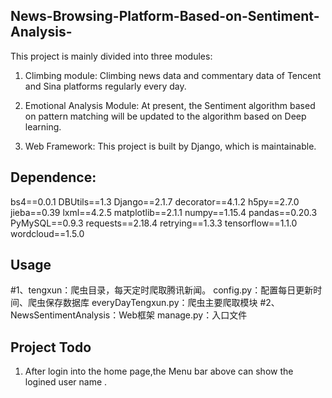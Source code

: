 ## News-Browsing-Platform-Based-on-Sentiment-Analysis-
This project is mainly divided into three modules:            
1. Climbing module: Climbing news data and commentary data of Tencent and Sina platforms regularly every day.  

2. Emotional Analysis Module: At present, the Sentiment algorithm based on pattern matching will be updated to the algorithm based on Deep learning.    

3. Web Framework: This project is built by Django, which is maintainable. 

## Dependence:
bs4==0.0.1
DBUtils==1.3
Django==2.1.7
decorator==4.1.2
h5py==2.7.0
jieba==0.39
lxml==4.2.5
matplotlib==2.1.1
numpy==1.15.4
pandas==0.20.3
PyMySQL==0.9.3
requests==2.18.4
retrying==1.3.3
tensorflow==1.1.0
wordcloud==1.5.0

## Usage
#1、tengxun：爬虫目录，每天定时爬取腾讯新闻。
config.py：配置每日更新时间、爬虫保存数据库
everyDayTengxun.py：爬虫主要爬取模块
#2、NewsSentimentAnalysis：Web框架
manage.py：入口文件


## Project Todo
1. After login into the home page,the Menu bar above can show the logined user name .

